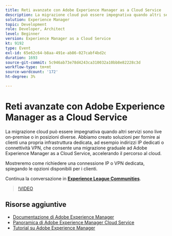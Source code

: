 ```yaml
---
title: Reti avanzate con Adobe Experience Manager as a Cloud Service
description: La migrazione cloud può essere impegnativa quando altri servizi sono live on-premise o in posizioni diverse. Abbiamo creato soluzioni per fornire ai clienti una propria infrastruttura dedicata, ad esempio indirizzi IP dedicati o connettività VPN, che consente una migrazione graduale ad Adobe Experience Manager as a Cloud Service, accelerando il percorso al cloud.
solution: Experience Manager
topic: Development
role: Developer, Architect
level: Beginner
version: Experience Manager as a Cloud Service
kt: 9192
type: Event
exl-id: 65e62c64-b8aa-491e-ab86-027cabf4bd2c
duration: 1693
source-git-commit: 5c946ab73e78d4243ca310032a10bb8e82228c3d
workflow-type: tm+mt
source-wordcount: '172'
ht-degree: 3%

---
```


# Reti avanzate con Adobe Experience Manager as a Cloud Service

La migrazione cloud può essere impegnativa quando altri servizi sono live on-premise o in posizioni diverse.  Abbiamo creato soluzioni per fornire ai clienti una propria infrastruttura dedicata, ad esempio indirizzi IP dedicati o connettività VPN, che consente una migrazione graduale ad Adobe Experience Manager as a Cloud Service, accelerando il percorso al cloud.

Mostreremo come richiedere una connessione IP o VPN dedicata, spiegando le opzioni disponibili per i clienti.

Continua la conversazione in **[Experience League Communities](https://adobe.ly/3EUTdAo)**.

>[!VIDEO](https://video.tv.adobe.com/v/337898/?quality=12&learn=on&hidetitle=true)

## Risorse aggiuntive

- [Documentazione di Adobe Experience Manager](https://experienceleague.adobe.com/docs/experience-manager-cloud-service.html?lang=it)
- [Panoramica di Adobe Experience Manager Cloud Service](https://experienceleague.adobe.com/docs/experience-manager-cloud-service/overview/home.html?lang=it)
- [Tutorial su Adobe Experience Manager](https://experienceleague.adobe.com/docs/experience-manager-tutorials.html?lang=it)
